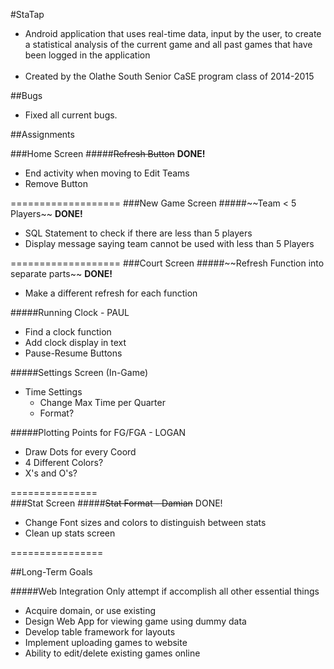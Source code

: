 #StaTap

<ul>
<li>Android application that uses real-time data, input by the user, to create a statistical analysis of the current game and all past games that have been logged in the application</li>
<br>
<li>Created by the Olathe South Senior CaSE program class of 2014-2015</li>
</ul>

##Bugs
<ul>
	<li>Fixed all current bugs.</li>
</ul>





##Assignments

###Home Screen
#####~~Refresh Button~~ <strong>DONE!</strong>
<ul>
	<li>End activity when moving to Edit Teams</li>
	<li>Remove Button</li>
</ul>
===================
###New Game Screen
#####~~Team < 5 Players~~ <strong>DONE!</strong>
<ul>
	<li>SQL Statement to check if there are less than 5 players</li>
	<li>Display message saying team cannot be used with less than 5 Players</li>
</ul>
===================
###Court Screen
#####~~Refresh Function into separate parts~~ <strong>DONE!</strong>
<ul>
	<li>Make a different refresh for each function</li>
</ul>
#####Running Clock - PAUL
<ul>
	<li>Find a clock function</li>
	<li>Add clock display in text</li>
	<li>Pause-Resume Buttons</li>
</ul>
#####Settings Screen (In-Game)
<ul>
	<li>Time Settings
	<ul>
		<li>Change Max Time per Quarter</li>
		<li>Format?</li>
	</ul>
	</li>
</ul>
#####Plotting Points for FG/FGA - LOGAN
<ul>
	<li>Draw Dots for every Coord</li>
	<li>4 Different Colors?</li>
	<li>X's and O's?</li>
</ul>

===============		
###Stat Screen
#####~~Stat Format - Damian~~ DONE!
<ul>
	<li>Change Font sizes and colors to distinguish between stats</li>
	<li>Clean up stats screen</li>
</ul>

================





##Long-Term Goals

#####Web Integration
Only attempt if accomplish all other essential things
<ul>
	<li>Acquire domain, or use existing</li>
	<li>Design Web App for viewing game using dummy data</li>
	<li>Develop table framework for layouts</li>
	<li>Implement uploading games to website</li>
	<li>Ability to edit/delete existing games online</li>
</ul>
